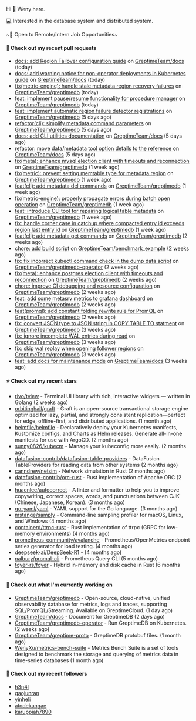 Hi 👋 Weny here.

💻 Interested in the database system and distributed system.

~🍺 Open to Remote/Intern Job Opportunities~

#### 🔨 Check out my recent pull requests

- [docs: add Region Failover configuration guide](https://github.com/GreptimeTeam/docs/pull/1866) on [GreptimeTeam/docs](https://github.com/GreptimeTeam/docs) (today)
- [docs: add warning notice for non-operator deployments in Kubernetes guide](https://github.com/GreptimeTeam/docs/pull/1864) on [GreptimeTeam/docs](https://github.com/GreptimeTeam/docs) (today)
- [fix(metric-engine): handle stale metadata region recovery failures](https://github.com/GreptimeTeam/greptimedb/pull/6395) on [GreptimeTeam/greptimedb](https://github.com/GreptimeTeam/greptimedb) (today)
- [feat: implement pause/resume functionality for procedure manager](https://github.com/GreptimeTeam/greptimedb/pull/6393) on [GreptimeTeam/greptimedb](https://github.com/GreptimeTeam/greptimedb) (today)
- [feat: implement automatic region failure detector registrations](https://github.com/GreptimeTeam/greptimedb/pull/6370) on [GreptimeTeam/greptimedb](https://github.com/GreptimeTeam/greptimedb) (5 days ago)
- [refactor(cli): simplify metadata command parameters](https://github.com/GreptimeTeam/greptimedb/pull/6364) on [GreptimeTeam/greptimedb](https://github.com/GreptimeTeam/greptimedb) (5 days ago)
- [docs: add CLI utilities documentation](https://github.com/GreptimeTeam/docs/pull/1854) on [GreptimeTeam/docs](https://github.com/GreptimeTeam/docs) (5 days ago)
- [refactor: move data/metadata tool option details to the reference ](https://github.com/GreptimeTeam/docs/pull/1853) on [GreptimeTeam/docs](https://github.com/GreptimeTeam/docs) (5 days ago)
- [fix(meta): enhance mysql election client with timeouts and reconnection](https://github.com/GreptimeTeam/greptimedb/pull/6341) on [GreptimeTeam/greptimedb](https://github.com/GreptimeTeam/greptimedb) (1 week ago)
- [fix(metric): prevent setting memtable type for metadata region](https://github.com/GreptimeTeam/greptimedb/pull/6340) on [GreptimeTeam/greptimedb](https://github.com/GreptimeTeam/greptimedb) (1 week ago)
- [feat(cli): add metadata del commands](https://github.com/GreptimeTeam/greptimedb/pull/6339) on [GreptimeTeam/greptimedb](https://github.com/GreptimeTeam/greptimedb) (1 week ago)
- [fix(metric-engine): properly propagate errors during batch open operation](https://github.com/GreptimeTeam/greptimedb/pull/6325) on [GreptimeTeam/greptimedb](https://github.com/GreptimeTeam/greptimedb) (1 week ago)
- [feat: introduce CLI tool for repairing logical table metadata](https://github.com/GreptimeTeam/greptimedb/pull/6322) on [GreptimeTeam/greptimedb](https://github.com/GreptimeTeam/greptimedb) (1 week ago)
- [fix: handle corner case in catchup where compacted entry id exceeds region last entry id](https://github.com/GreptimeTeam/greptimedb/pull/6312) on [GreptimeTeam/greptimedb](https://github.com/GreptimeTeam/greptimedb) (1 week ago)
- [feat(cli): add metadata get commands](https://github.com/GreptimeTeam/greptimedb/pull/6299) on [GreptimeTeam/greptimedb](https://github.com/GreptimeTeam/greptimedb) (2 weeks ago)
- [chore: add build script](https://github.com/GreptimeTeam/benchmark_example/pull/3) on [GreptimeTeam/benchmark_example](https://github.com/GreptimeTeam/benchmark_example) (2 weeks ago)
- [fix: fix incorrect kubectl command check in the dump data script](https://github.com/GreptimeTeam/greptimedb-operator/pull/288) on [GreptimeTeam/greptimedb-operator](https://github.com/GreptimeTeam/greptimedb-operator) (2 weeks ago)
- [fix(meta): enhance postgres election client with timeouts and reconnection](https://github.com/GreptimeTeam/greptimedb/pull/6276) on [GreptimeTeam/greptimedb](https://github.com/GreptimeTeam/greptimedb) (2 weeks ago)
- [chore: improve CI debugging and resource configuration](https://github.com/GreptimeTeam/greptimedb/pull/6274) on [GreptimeTeam/greptimedb](https://github.com/GreptimeTeam/greptimedb) (2 weeks ago)
- [feat: add some metasrv metrics to grafana dashboard](https://github.com/GreptimeTeam/greptimedb/pull/6264) on [GreptimeTeam/greptimedb](https://github.com/GreptimeTeam/greptimedb) (2 weeks ago)
- [feat(promql): add constant folding rewrite rule for PromQL](https://github.com/GreptimeTeam/greptimedb/pull/6260) on [GreptimeTeam/greptimedb](https://github.com/GreptimeTeam/greptimedb) (2 weeks ago)
- [fix: convert JSON type to JSON string in COPY TABLE TO statment](https://github.com/GreptimeTeam/greptimedb/pull/6255) on [GreptimeTeam/greptimedb](https://github.com/GreptimeTeam/greptimedb) (3 weeks ago)
- [fix: ignore incomplete WAL entries during read](https://github.com/GreptimeTeam/greptimedb/pull/6251) on [GreptimeTeam/greptimedb](https://github.com/GreptimeTeam/greptimedb) (3 weeks ago)
- [fix: skip wal replay when opening follower regions](https://github.com/GreptimeTeam/greptimedb/pull/6234) on [GreptimeTeam/greptimedb](https://github.com/GreptimeTeam/greptimedb) (3 weeks ago)
- [feat: add docs for maintenance mode](https://github.com/GreptimeTeam/docs/pull/1800) on [GreptimeTeam/docs](https://github.com/GreptimeTeam/docs) (3 weeks ago)

#### ⭐ Check out my recent stars

- [rivo/tview](https://github.com/rivo/tview) - Terminal UI library with rich, interactive widgets — written in Golang (2 weeks ago)
- [orbitinghail/graft](https://github.com/orbitinghail/graft) - Graft is an open-source transactional storage engine optimized for lazy, partial, and strongly consistent replication—perfect for edge, offline-first, and distributed applications. (1 month ago)
- [helmfile/helmfile](https://github.com/helmfile/helmfile) - Declaratively deploy your Kubernetes manifests, Kustomize configs, and Charts as Helm releases. Generate all-in-one manifests for use with ArgoCD. (2 months ago)
- [sunny0826/kubecm](https://github.com/sunny0826/kubecm) - Manage your kubeconfig more easily. (2 months ago)
- [datafusion-contrib/datafusion-table-providers](https://github.com/datafusion-contrib/datafusion-table-providers) - DataFusion TableProviders for reading data from other systems (2 months ago)
- [canndrew/netsim](https://github.com/canndrew/netsim) - Network simulation in Rust (2 months ago)
- [datafusion-contrib/orc-rust](https://github.com/datafusion-contrib/orc-rust) - Rust implementation of Apache ORC (2 months ago)
- [huacnlee/autocorrect](https://github.com/huacnlee/autocorrect) - A linter and formatter to help you to improve copywriting, correct spaces, words, and punctuations between CJK (Chinese, Japanese, Korean). (3 months ago)
- [go-yaml/yaml](https://github.com/go-yaml/yaml) - YAML support for the Go language. (3 months ago)
- [mstange/samply](https://github.com/mstange/samply) - Command-line sampling profiler for macOS, Linux, and Windows (4 months ago)
- [containerd/ttrpc-rust](https://github.com/containerd/ttrpc-rust) - Rust implementation of ttrpc (GRPC for low-memory environments) (4 months ago)
- [prometheus-community/avalanche](https://github.com/prometheus-community/avalanche) - Prometheus/OpenMetrics endpoint series generator for load testing. (4 months ago)
- [deepseek-ai/DeepSeek-R1](https://github.com/deepseek-ai/DeepSeek-R1) -  (4 months ago)
- [nalbury/promql-cli](https://github.com/nalbury/promql-cli) - Prometheus Query CLI (5 months ago)
- [foyer-rs/foyer](https://github.com/foyer-rs/foyer) - Hybrid in-memory and disk cache in Rust (6 months ago)

#### 👷 Check out what I'm currently working on

- [GreptimeTeam/greptimedb](https://github.com/GreptimeTeam/greptimedb) - Open-source, cloud-native, unified observability database for metrics, logs and traces, supporting SQL/PromQL/Streaming. Available on GreptimeCloud. (1 day ago)
- [GreptimeTeam/docs](https://github.com/GreptimeTeam/docs) - Document for GreptimeDB (2 days ago)
- [GreptimeTeam/greptimedb-operator](https://github.com/GreptimeTeam/greptimedb-operator) - Run GreptimeDB on Kubernetes. (2 weeks ago)
- [GreptimeTeam/greptime-proto](https://github.com/GreptimeTeam/greptime-proto) - GreptimeDB protobuf files. (1 month ago)
- [WenyXu/metrics-bench-suite](https://github.com/WenyXu/metrics-bench-suite) - Metrics Bench Suite is a set of tools designed to benchmark the storage and querying of metrics data in time-series databases (1 month ago)

#### 👯 Check out my recent followers

- [h3n4l](https://github.com/h3n4l)
- [gaojunran](https://github.com/gaojunran)
- [yinheli](https://github.com/yinheli)
- [atodekangae](https://github.com/atodekangae)
- [karuppiah7890](https://github.com/karuppiah7890)


